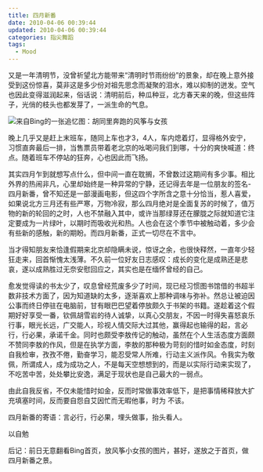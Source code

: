```yaml
---
title: 四月新番
date: 2010-04-06 00:39:44
updated: 2010-04-06 00:39:44
categories: 指尖舞蹈
tags:
  - Mood
---
```


又是一年清明节，没曾祈望北方能带来“清明时节雨纷纷”的景象，却在晚上意外接受到这份惊喜，莫非这是多少份对祖先思念而凝聚的泪水，难以抑制的迸发。空气也因此变得滋润起来，俗话说：清明前后，种瓜种豆，北方春天来的晚，但这些阵子，光俏的枝头也都发芽了，一派生命的气息。

<!-- more -->

![来自Bing的一张追忆图：胡同里奔跑的风筝与女孩](https://asset.vanjor.com/images/006tNbRwly1fynirpypqoj30qm0e875s.jpg)

晚上几乎又是赶上末班车，随同上车也才3，4人，车内熄着灯，显得格外安宁，习惯直奔最后一排，当售票员带着老北京的吆喝问我们到哪，十分的爽快喊道：终点。随着班车不停站的狂奔，心也因此而飞扬。

其实四月乍到就想写点什么，但中间一直在耽搁，不曾数过这期间有多少事。相比外界的热闹非凡，心里却始终是一种异常的宁静，还记得去年是一位朋友的签名-四月新番，曾不知还是一部漫画电影，但这四个字所含之意十分恰当，惹人喜爱，如果说北方三月还有些严寒，万物冷寂，那么四月绝对是全面复苏的时候了，值万物的新的轮回的之时，人也不禁融入其中，或许当那绿芽还在朦胧之际就知道它注定要成为一片绿叶，以期时而吸收光和热。人也会在这个季节中被触动着，多少会有些新的感触，新的期盼。而四月新番，正式一切尽在不言中。

当才得知朋友来恰逢假期来北京却隐瞒未说，惊讶之余，也很快释然，一直年少轻狂走来，回首惭愧太浅薄。不久前一位好友日志感叹：成长的变化是成熟还是悲哀，遂以成熟胜过无奈安慰回应之，其实也是在缅怀曾经的自己。

愈发觉得读的书太少了，叹息曾经荒废多少了时间，现已经习惯图书馆借的书超半数非技术方面了，因为知道缺的太多，逐渐喜欢上那种调味与弥补。然总让被迫因公事而终日停驻在电脑前，甘有眼巴巴望着停放颇久于书架的书籍。遂趁着这个假期好好享受一番，钦佩胡雪岩的待人诚挚，以真心交朋友，不因一时得失喜怒哀乐行事，眼光长远，广交能人，珍视人情交际大过其他，赢得起也输得的起，言必行，行必果，承诺千金。同时也颇受李敖传记的触动，虽然在个人生活态度方面颇不赞同李敖的作风，但是在执学方面，李敖的那种极为苛刻的惜时如金态度，时刻自我检审，孜孜不倦，勤奋学习，能忍受常人所难，行动主义派作风。令我实为敬佩，所谓成人，成为成功之人，不是每天空想想到的，而是以实际行动来实现了，不吃苦中苦，处处攀比安逸，满足于现状也是自己最大的一弱点。

由此自我反省，不仅未能惜时如金，反而时常做事效率低下，是把事情稀释放大扩充填塞时间，反而要自怨自艾因忙而无暇他事，时为 不该。

四月新番的寄语：言必行，行必果，埋头做事，抬头看人。

以自勉

后记：前日无意翻看Bing首页，放风筝小女孩的图片，甚好，遂放之于首页，做四月新番之景。
